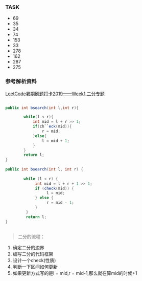 

### TASK

* 69
* 35
* 34
* 74
* 153
* 33
* 278
* 162
* 287
* 275

### 参考解析资料

[LeetCode暑期刷题打卡2019——Week1 二分专题](https://www.bilibili.com/video/av59202632)


```java

public int bsearch(int l,int r){

        while(l < r){
            int mid = l + r >> 1;
            if(ch``eck(mid)){
                r = mid;
            }else{
                l = mid + 1;
            }
        }
        return l;
}  
    
public int bsearch(int l, int r) {
    
        while (l < r) {
             int mid = l + r + 1 >> 1;
             if (check(mid)) {
                  l = mid;
             } else {
                  r = mid - 1;
             }
         }
         return l;
}
    
```

> 二分的流程：

1. 确定二分的边界
2. 编写二分的代码框架
3. 设计一个check(性质)
4. 判断一下区间如何更新
5. 如果更新方式写的是l = mid,r = mid-1,那么就在算mid的时候+1